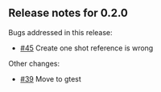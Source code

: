 ## Release notes for 0.2.0

Bugs addressed in this release:

* [#45](../../issues/45) Create one shot reference is wrong

Other changes:

* [#39](../../issues/39) Move to gtest



